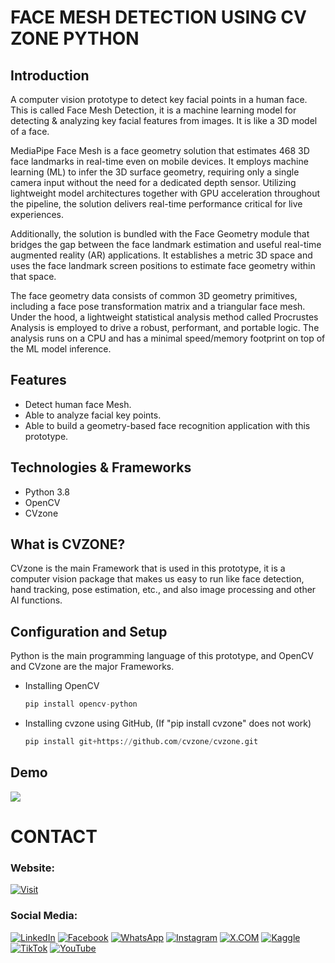# FACE MESH DETECTION USING CV ZONE PYTHON

## Introduction

A computer vision prototype to detect key facial points in a human face. This is called Face Mesh Detection, it is a machine learning model for detecting & analyzing key facial features from images. It is like a 3D model of a face.

MediaPipe Face Mesh is a face geometry solution that estimates 468 3D face landmarks in real-time even on mobile devices. It employs machine learning (ML) to infer the 3D surface geometry, requiring only a single camera input without the need for a dedicated depth sensor. Utilizing lightweight model architectures together with GPU acceleration throughout the pipeline, the solution delivers real-time performance critical for live experiences.

Additionally, the solution is bundled with the Face Geometry module that bridges the gap between the face landmark estimation and useful real-time augmented reality (AR) applications. It establishes a metric 3D space and uses the face landmark screen positions to estimate face geometry within that space.

The face geometry data consists of common 3D geometry primitives, including a face pose transformation matrix and a triangular face mesh. Under the hood, a lightweight statistical analysis method called Procrustes Analysis is employed to drive a robust, performant, and portable logic. The analysis runs on a CPU and has a minimal speed/memory footprint on top of the ML model inference.

## Features
- Detect human face Mesh.
- Able to analyze facial key points.
- Able to build a geometry-based face recognition application with this prototype.  


## Technologies & Frameworks

- Python 3.8
- OpenCV
- CVzone

## What is CVZONE?

CVzone is the main Framework that is used in this prototype, it is a computer vision package that makes us easy to run like face detection, hand tracking, pose estimation, etc., and also image processing and other AI functions.


## Configuration and Setup

Python is the main programming language of this prototype, and OpenCV and CVzone are the major Frameworks.


- Installing OpenCV

  ```python
  pip install opencv-python
  ```

- Installing cvzone using GitHub, (If "pip install cvzone" does not work)

    ```python
    pip install git+https://github.com/cvzone/cvzone.git
    ```


## Demo

![](github-readme-content/demo.gif)

# CONTACT

### Website: 

[![Visit](https://img.shields.io/badge/Visit%3A%20www.gunarakulan.info-%23E01E5A?style=flat&logo=realm&logoColor=white)](https://www.gunarakulan.info)

### Social Media:

[![LinkedIn](https://img.shields.io/badge/-LinkedIn-0A66C2?style=for-the-badge&logo=linkedin&logoColor=white)](https://www.linkedin.com/in/gunarakulangunaretnam)
[![Facebook](https://img.shields.io/badge/-Facebook-196dcc?style=for-the-badge&logo=facebook&logoColor=white)](https://www.facebook.com/gunarakulangunaretnam)
[![WhatsApp](https://img.shields.io/badge/-WhatsApp-07a647?style=for-the-badge&logo=whatsapp&logoColor=white)](https://wa.me/94740001141?text=WhatsApp%3A%20%2B9740001141)
[![Instagram](https://img.shields.io/badge/-Instagram-bd3651?style=for-the-badge&logo=instagram&logoColor=white)](https://www.instagram.com/gunarakulangunaretnam)
[![X.COM](https://img.shields.io/badge/-X.COM-0066ff?style=for-the-badge&logo=x&logoColor=white)](https://x.com/gunarakulangr)
[![Kaggle](https://img.shields.io/badge/-Kaggle-3295bd?style=for-the-badge&logo=kaggle&logoColor=white)](https://www.kaggle.com/gunarakulangr)
[![TikTok](https://img.shields.io/badge/-TikTok-579ea3?style=for-the-badge&logo=tiktok&logoColor=white)](https://www.tiktok.com/@gunarakulangunaretnam)
[![YouTube](https://img.shields.io/badge/-YouTube-a82121?style=for-the-badge&logo=youtube&logoColor=white)](https://www.youtube.com/channel/UCjMOdgHFAjAdBKiqV8y2Tww)
